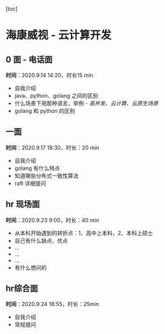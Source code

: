 [toc]

# 海康威视 - 云计算开发

## 0 面 - 电话面

**时间**：2020.9.14 14:20，时长15 min

- 自我介绍
- java、python、golang 之间的区别
- 什么场景下用那种语言，举例 - *高并发、云计算、云原生场景*
- golang 和 python 的区别

## 一面

**时间**：2020.9.17 18:30，时长：20 min

- 自我介绍
- golang 有什么特点
- 知道哪些分布式一致性算法
- raft 详细提问

## hr 现场面

**时间**：2020.9.23 9:00，时长：40 min

- 从本科开始遇到的转折点：1、高中上本科，2、本科上硕士
- 自己有什么缺点、优点
- ...
- ...
- ...
- 有什么想问的

## hr综合面

**时间**：2020.9.24 18:55，时长：25min

- 自我介绍
- 常规提问